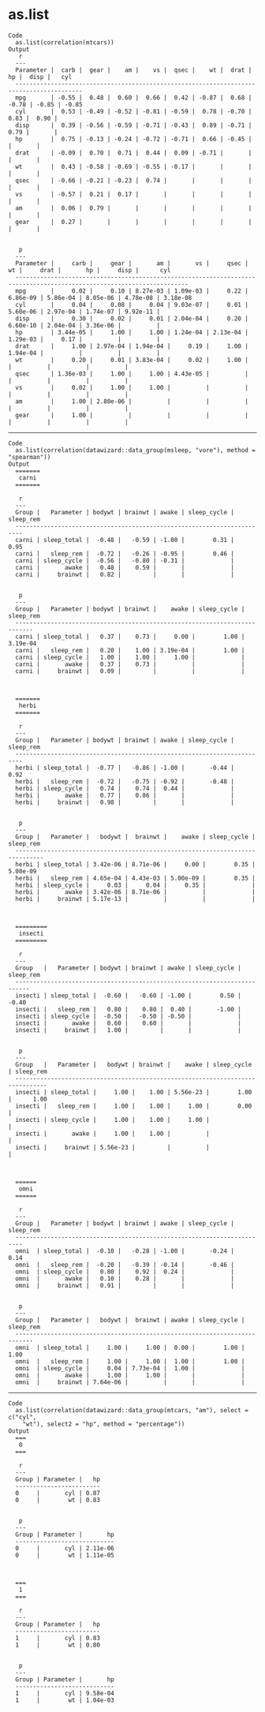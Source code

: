 # as.list

    Code
      as.list(correlation(mtcars))
    Output
       r 
      ---
      Parameter |  carb |  gear |    am |    vs |  qsec |    wt |  drat |    hp |  disp |   cyl
      -----------------------------------------------------------------------------------------
      mpg       | -0.55 |  0.48 |  0.60 |  0.66 |  0.42 | -0.87 |  0.68 | -0.78 | -0.85 | -0.85
      cyl       |  0.53 | -0.49 | -0.52 | -0.81 | -0.59 |  0.78 | -0.70 |  0.83 |  0.90 |      
      disp      |  0.39 | -0.56 | -0.59 | -0.71 | -0.43 |  0.89 | -0.71 |  0.79 |       |      
      hp        |  0.75 | -0.13 | -0.24 | -0.72 | -0.71 |  0.66 | -0.45 |       |       |      
      drat      | -0.09 |  0.70 |  0.71 |  0.44 |  0.09 | -0.71 |       |       |       |      
      wt        |  0.43 | -0.58 | -0.69 | -0.55 | -0.17 |       |       |       |       |      
      qsec      | -0.66 | -0.21 | -0.23 |  0.74 |       |       |       |       |       |      
      vs        | -0.57 |  0.21 |  0.17 |       |       |       |       |       |       |      
      am        |  0.06 |  0.79 |       |       |       |       |       |       |       |      
      gear      |  0.27 |       |       |       |       |       |       |       |       |      
      
      
       p 
      ---
      Parameter |     carb |     gear |       am |       vs |     qsec |       wt |     drat |       hp |     disp |      cyl
      -----------------------------------------------------------------------------------------------------------------------
      mpg       |     0.02 |     0.10 | 8.27e-03 | 1.09e-03 |     0.22 | 6.86e-09 | 5.86e-04 | 8.05e-06 | 4.78e-08 | 3.18e-08
      cyl       |     0.04 |     0.08 |     0.04 | 9.03e-07 |     0.01 | 5.60e-06 | 2.97e-04 | 1.74e-07 | 9.92e-11 |         
      disp      |     0.30 |     0.02 |     0.01 | 2.04e-04 |     0.20 | 6.60e-10 | 2.04e-04 | 3.36e-06 |          |         
      hp        | 3.44e-05 |     1.00 |     1.00 | 1.24e-04 | 2.13e-04 | 1.29e-03 |     0.17 |          |          |         
      drat      |     1.00 | 2.97e-04 | 1.94e-04 |     0.19 |     1.00 | 1.94e-04 |          |          |          |         
      wt        |     0.20 |     0.01 | 3.83e-04 |     0.02 |     1.00 |          |          |          |          |         
      qsec      | 1.36e-03 |     1.00 |     1.00 | 4.43e-05 |          |          |          |          |          |         
      vs        |     0.02 |     1.00 |     1.00 |          |          |          |          |          |          |         
      am        |     1.00 | 2.80e-06 |          |          |          |          |          |          |          |         
      gear      |     1.00 |          |          |          |          |          |          |          |          |         
      
      

---

    Code
      as.list(correlation(datawizard::data_group(msleep, "vore"), method = "spearman"))
    Output
      =======
       carni 
      =======
      
       r 
      ---
      Group |   Parameter | bodywt | brainwt | awake | sleep_cycle | sleep_rem
      ------------------------------------------------------------------------
      carni | sleep_total |  -0.48 |   -0.59 | -1.00 |        0.31 |      0.95
      carni |   sleep_rem |  -0.72 |   -0.26 | -0.95 |        0.46 |          
      carni | sleep_cycle |  -0.56 |   -0.80 | -0.31 |             |          
      carni |       awake |   0.48 |    0.59 |       |             |          
      carni |     brainwt |   0.82 |         |       |             |          
      
      
       p 
      ---
      Group |   Parameter | bodywt | brainwt |    awake | sleep_cycle | sleep_rem
      ---------------------------------------------------------------------------
      carni | sleep_total |   0.37 |    0.73 |     0.00 |        1.00 |  3.19e-04
      carni |   sleep_rem |   0.20 |    1.00 | 3.19e-04 |        1.00 |          
      carni | sleep_cycle |   1.00 |    1.00 |     1.00 |             |          
      carni |       awake |   0.37 |    0.73 |          |             |          
      carni |     brainwt |   0.09 |         |          |             |          
      
      
      
      =======
       herbi 
      =======
      
       r 
      ---
      Group |   Parameter | bodywt | brainwt | awake | sleep_cycle | sleep_rem
      ------------------------------------------------------------------------
      herbi | sleep_total |  -0.77 |   -0.86 | -1.00 |       -0.44 |      0.92
      herbi |   sleep_rem |  -0.72 |   -0.75 | -0.92 |       -0.48 |          
      herbi | sleep_cycle |   0.74 |    0.74 |  0.44 |             |          
      herbi |       awake |   0.77 |    0.86 |       |             |          
      herbi |     brainwt |   0.98 |         |       |             |          
      
      
       p 
      ---
      Group |   Parameter |   bodywt |  brainwt |    awake | sleep_cycle | sleep_rem
      ------------------------------------------------------------------------------
      herbi | sleep_total | 3.42e-06 | 8.71e-06 |     0.00 |        0.35 |  5.00e-09
      herbi |   sleep_rem | 4.65e-04 | 4.43e-03 | 5.00e-09 |        0.35 |          
      herbi | sleep_cycle |     0.03 |     0.04 |     0.35 |             |          
      herbi |       awake | 3.42e-06 | 8.71e-06 |          |             |          
      herbi |     brainwt | 5.17e-13 |          |          |             |          
      
      
      
      =========
       insecti 
      =========
      
       r 
      ---
      Group   |   Parameter | bodywt | brainwt | awake | sleep_cycle | sleep_rem
      --------------------------------------------------------------------------
      insecti | sleep_total |  -0.60 |   -0.60 | -1.00 |        0.50 |     -0.40
      insecti |   sleep_rem |   0.80 |    0.80 |  0.40 |       -1.00 |          
      insecti | sleep_cycle |  -0.50 |   -0.50 | -0.50 |             |          
      insecti |       awake |   0.60 |    0.60 |       |             |          
      insecti |     brainwt |   1.00 |         |       |             |          
      
      
       p 
      ---
      Group   |   Parameter |   bodywt | brainwt |    awake | sleep_cycle | sleep_rem
      -------------------------------------------------------------------------------
      insecti | sleep_total |     1.00 |    1.00 | 5.56e-23 |        1.00 |      1.00
      insecti |   sleep_rem |     1.00 |    1.00 |     1.00 |        0.00 |          
      insecti | sleep_cycle |     1.00 |    1.00 |     1.00 |             |          
      insecti |       awake |     1.00 |    1.00 |          |             |          
      insecti |     brainwt | 5.56e-23 |         |          |             |          
      
      
      
      ======
       omni 
      ======
      
       r 
      ---
      Group |   Parameter | bodywt | brainwt | awake | sleep_cycle | sleep_rem
      ------------------------------------------------------------------------
      omni  | sleep_total |  -0.10 |   -0.28 | -1.00 |       -0.24 |      0.14
      omni  |   sleep_rem |  -0.20 |   -0.39 | -0.14 |       -0.46 |          
      omni  | sleep_cycle |   0.80 |    0.92 |  0.24 |             |          
      omni  |       awake |   0.10 |    0.28 |       |             |          
      omni  |     brainwt |   0.91 |         |       |             |          
      
      
       p 
      ---
      Group |   Parameter |   bodywt |  brainwt | awake | sleep_cycle | sleep_rem
      ---------------------------------------------------------------------------
      omni  | sleep_total |     1.00 |     1.00 |  0.00 |        1.00 |      1.00
      omni  |   sleep_rem |     1.00 |     1.00 |  1.00 |        1.00 |          
      omni  | sleep_cycle |     0.04 | 7.73e-04 |  1.00 |             |          
      omni  |       awake |     1.00 |     1.00 |       |             |          
      omni  |     brainwt | 7.64e-06 |          |       |             |          
      
      
      

---

    Code
      as.list(correlation(datawizard::data_group(mtcars, "am"), select = c("cyl",
        "wt"), select2 = "hp", method = "percentage"))
    Output
      ===
       0 
      ===
      
       r 
      ---
      Group | Parameter |   hp
      ------------------------
      0     |       cyl | 0.87
      0     |        wt | 0.83
      
      
       p 
      ---
      Group | Parameter |       hp
      ----------------------------
      0     |       cyl | 2.11e-06
      0     |        wt | 1.11e-05
      
      
      
      ===
       1 
      ===
      
       r 
      ---
      Group | Parameter |   hp
      ------------------------
      1     |       cyl | 0.83
      1     |        wt | 0.80
      
      
       p 
      ---
      Group | Parameter |       hp
      ----------------------------
      1     |       cyl | 9.58e-04
      1     |        wt | 1.04e-03
      
      
      

